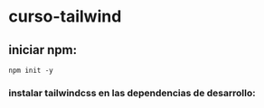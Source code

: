# curso-tailwind

## iniciar npm:
`npm init -y`

### instalar tailwindcss en las dependencias de desarrollo: